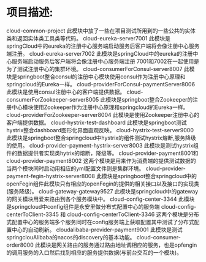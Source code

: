 # 项目描述:
cloud-common-project                  此模块中放了一些在项目测试所用到的一些公共的实体类和返回实体类工具类等代码。
cloud-eureka-server7001               此模块是springCloud中的eureka的注册中心服务端启动服务后客户端将会像注册中心服务端注册。
cloud-eureka-server7002               此模块是springCloud中的eureka的注册中心服务端启动服务后客户端将会像注册中心服务端注册 7001和7002在一起使用是为了测试注册中心的集群环境。
cloud-consumerForConsul-server8007    此模块是springboot整合consul的注册中心模块使用consul作为注册中心原理和springcloud的Eureka一样。
cloud-providerForConsul-paymentServer8006                此模块是使用consul注册中心的客户端提供数据。
cloud-consumerForZookeeper-server8005 此模块是springboot整合Zookeeper的注册中心模块使用Zookeeper作为注册中心原理和springcloud的Eureka一样。
cloud-providerForZookeeper-server8004                    此模块是使用Zookeeper注册中心的客户端提供数据。
cloud-hystrix-test-dashboard          此模块是springboot测试hystrix整合dashboard图形化界面直观反映。
cloud-hystrix-test-server9000         此模块是springboot整合springcloud中hystrix的组件测试hystrix熔断,服务降级的使用。
cloud-provider-payment-hystrix-server8003 此模块是测试hystrix组件的数据提供者实现类hytrix的熔断，降级等。
cloud-provider-payment8001和cloud-provider-payment8002  这两个模块是用来作为消费端的提供测试数据的当两个模块同时启动用相应的yml配置文件则是集群环境。
cloud-provider-payment-fegin-hystrix-server8008          此模块是springboot整合springcloud中的openFegin组件此模块只有相应的openFegin的提供的相关接口以及接口的实现类(服务降级)。
cloud-gateway-gateway9527                                此模块是springcloud中的gateway的网关模块用爱来路由到各个服务模块中。
cloud-config-center-3344                                 此模块是springcloud中config组件是永安里做分布式配置中心的服务端
cloud-config-centerToClient-3345 和 cloud-config-centerToClient-3346 这两个模块是分布式配置中心的服务端多个服务同时在config服务端上获取配置其中测试了分布式配置中心的自动刷新。
cloudalibaba-provider-payment9001                        此模块是测试springclouAlibaba的nacos的discovery的基本功能。
cloud-consumer-order8000               此模块是网关路由的服务通过路由地址调相应的服务，也是opfengin的调用服务的入口然后找到相应的服务提供数据(与前台交互的一个模块)。



